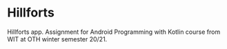 # Hillforts
Hillforts app. Assignment for Android Programming with Kotlin course from WIT at OTH winter semester 20/21.
